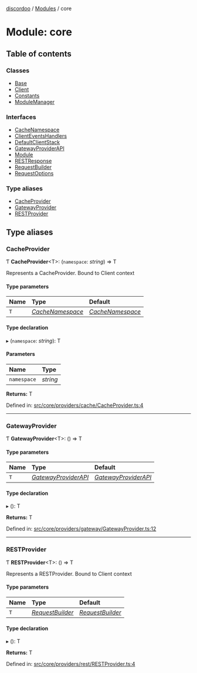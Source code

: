 [discordoo](../README.md) / [Modules](../modules.md) / core

# Module: core

## Table of contents

### Classes

- [Base](../classes/core.base.md)
- [Client](../classes/core.client.md)
- [Constants](../classes/core.constants.md)
- [ModuleManager](../classes/core.modulemanager.md)

### Interfaces

- [CacheNamespace](../interfaces/core.cachenamespace.md)
- [ClientEventsHandlers](../interfaces/core.clienteventshandlers.md)
- [DefaultClientStack](../interfaces/core.defaultclientstack.md)
- [GatewayProviderAPI](../interfaces/core.gatewayproviderapi.md)
- [Module](../interfaces/core.module.md)
- [RESTResponse](../interfaces/core.restresponse.md)
- [RequestBuilder](../interfaces/core.requestbuilder.md)
- [RequestOptions](../interfaces/core.requestoptions.md)

### Type aliases

- [CacheProvider](core.md#cacheprovider)
- [GatewayProvider](core.md#gatewayprovider)
- [RESTProvider](core.md#restprovider)

## Type aliases

### CacheProvider

Ƭ **CacheProvider**<T\>: (`namespace`: *string*) => T

Represents a CacheProvider. Bound to Client context

#### Type parameters

| Name | Type | Default |
| :------ | :------ | :------ |
| `T` | [*CacheNamespace*](../interfaces/core.cachenamespace.md) | [*CacheNamespace*](../interfaces/core.cachenamespace.md) |

#### Type declaration

▸ (`namespace`: *string*): T

#### Parameters

| Name | Type |
| :------ | :------ |
| `namespace` | *string* |

**Returns:** T

Defined in: [src/core/providers/cache/CacheProvider.ts:4](https://github.com/Discordoo/discordoo/blob/75592d0/src/core/providers/cache/CacheProvider.ts#L4)

___

### GatewayProvider

Ƭ **GatewayProvider**<T\>: () => T

#### Type parameters

| Name | Type | Default |
| :------ | :------ | :------ |
| `T` | [*GatewayProviderAPI*](../interfaces/core.gatewayproviderapi.md) | [*GatewayProviderAPI*](../interfaces/core.gatewayproviderapi.md) |

#### Type declaration

▸ (): T

**Returns:** T

Defined in: [src/core/providers/gateway/GatewayProvider.ts:12](https://github.com/Discordoo/discordoo/blob/75592d0/src/core/providers/gateway/GatewayProvider.ts#L12)

___

### RESTProvider

Ƭ **RESTProvider**<T\>: () => T

Represents a RESTProvider. Bound to Client context

#### Type parameters

| Name | Type | Default |
| :------ | :------ | :------ |
| `T` | [*RequestBuilder*](../interfaces/core.requestbuilder.md) | [*RequestBuilder*](../interfaces/core.requestbuilder.md) |

#### Type declaration

▸ (): T

**Returns:** T

Defined in: [src/core/providers/rest/RESTProvider.ts:4](https://github.com/Discordoo/discordoo/blob/75592d0/src/core/providers/rest/RESTProvider.ts#L4)

